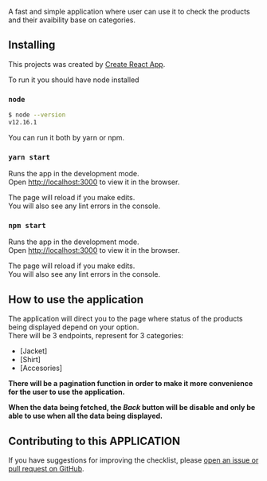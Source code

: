 A fast and simple application where user can use it to check the products and their avaibility base on categories.

## Installing

This projects was created by [Create React App](https://github.com/facebook/create-react-app).

To run it you should have node installed

### `node`

```bash
$ node --version
v12.16.1
```
You can run it both by yarn or npm.

### `yarn start`

Runs the app in the development mode.\
Open [http://localhost:3000](http://localhost:3000) to view it in the browser.

The page will reload if you make edits.\
You will also see any lint errors in the console.

### `npm start`

Runs the app in the development mode.\
Open [http://localhost:3000](http://localhost:3000) to view it in the browser.

The page will reload if you make edits.\
You will also see any lint errors in the console.


## How to use the application

The application will direct you to the page where status of the products being displayed depend on your option.<br />
There will be 3 endpoints, represent for 3 categories:

- [Jacket]
- [Shirt]
- [Accesories]

**There will be a pagination function in order to make it more convenience for the user to use the application.<br />**

**When the data being fetched, the _Back_ button will be disable and only be able to use when all the data being displayed.**

## Contributing to this APPLICATION

If you have suggestions for improving the checklist, please [open an issue or
pull request on GitHub](https://github.com/pepsialmighty/reaktor-project).

